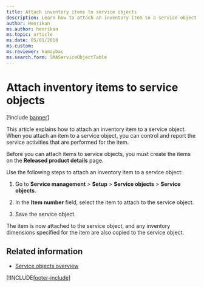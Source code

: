 ```yaml
---
title: Attach inventory items to service objects  
description: Learn how to attach an inventory item to a service object, including a step-by-step process for attaching inventory items to service objects.
author: Henrikan
ms.author: henrikan
ms.topic: article
ms.date: 05/01/2018
ms.custom:
ms.reviewer: kamaybac
ms.search.form: SMAServiceObjectTable
---
```



# Attach inventory items to service objects

[!include [banner](../includes/banner.md)]

This article explains how to attach an inventory item to a service object. When you attach an item to a service object, you can control and report the service activities that are performed for the item.

Before you can attach items to service objects, you must create the items on the **Released product details** page.

Use the following steps to attach an inventory item to a service object:

1. Go to **Service management** \> **Setup** \> **Service objects** \> **Service objects**.

2. In the **Item number** field, select the item to attach to the service object.

3. Save the service object.

The item is now attached to the service object, and any inventory dimensions specified for the item are also copied to the service object.

## Related information

- [Service objects overview](service-objects.md)

[!INCLUDE[footer-include](../../includes/footer-banner.md)]
